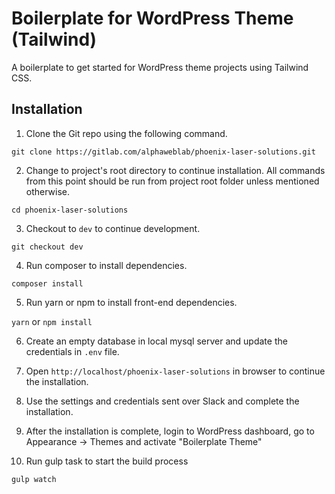 # Boilerplate for WordPress Theme (Tailwind)
A boilerplate to get started for WordPress theme projects using Tailwind CSS.

## Installation

1. Clone the Git repo using the following command.

`git clone https://gitlab.com/alphaweblab/phoenix-laser-solutions.git`

2. Change to project's root directory to continue installation. All commands from this point should be run from project root folder unless mentioned otherwise.

`cd phoenix-laser-solutions`

3. Checkout to `dev` to continue development.

`git checkout dev`

4. Run composer to install dependencies.

`composer install`

5. Run yarn or npm to install front-end dependencies.

`yarn` or `npm install`

6. Create an empty database in local mysql server and update the credentials in `.env` file.

7. Open `http://localhost/phoenix-laser-solutions` in browser to continue the installation.

8. Use the settings and credentials sent over Slack and complete the installation.

9. After the installation is complete, login to WordPress dashboard, go to Appearance -> Themes and activate "Boilerplate Theme"

10. Run gulp task to start the build process

`gulp watch`